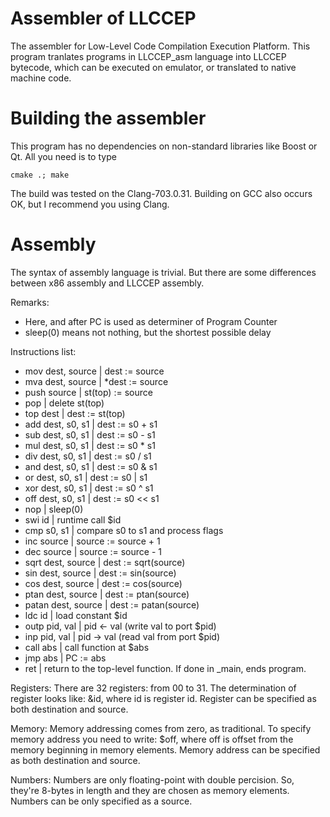 # Assembler of LLCCEP

The assembler for Low-Level Code Compilation Execution Platform.
This program tranlates programs in LLCCEP_asm language into 
LLCCEP bytecode, which can be executed on emulator, or translated 
to native machine code.

# Building the assembler

This program has no dependencies on non-standard libraries like Boost or Qt.
All you need is to type

    cmake .; make

The build was tested on the Clang-703.0.31. Building on GCC also occurs
OK, but I recommend you using Clang.

# Assembly

The syntax of assembly language is trivial. But there are some differences between x86
assembly and LLCCEP assembly.

Remarks:
* Here, and after PC is used as determiner of Program Counter
* sleep(0) means not nothing, but the shortest possible delay

Instructions list:
* mov dest, source          | dest := source
* mva dest, source          | \*dest := source
* push source               | st(top) := source
* pop                       | delete st(top)
* top dest                  | dest := st(top)
* add dest, s0, s1          | dest := s0 + s1
* sub dest, s0, s1          | dest := s0 - s1
* mul dest, s0, s1          | dest := s0 \* s1
* div dest, s0, s1          | dest := s0 / s1
* and dest, s0, s1          | dest := s0 & s1
* or  dest, s0, s1          | dest := s0 | s1
* xor dest, s0, s1          | dest := s0 ^ s1
* off dest, s0, s1          | dest := s0 << s1
* nop                       | sleep(0)
* swi id                    | runtime call $id
* cmp s0, s1                | compare s0 to s1 and process flags
* inc source                | source := source + 1
* dec source                | source := source - 1
* sqrt dest, source         | dest := sqrt(source)
* sin dest, source          | dest := sin(source)
* cos dest, source          | dest := cos(source)
* ptan dest, source         | dest := ptan(source)
* patan dest, source        | dest := patan(source)
* ldc id                    | load constant $id
* outp pid, val             | pid <- val (write val to port $pid)
* inp pid, val              | pid -> val (read val from port $pid)
* call abs                  | call function at $abs
* jmp abs                   | PC := abs
* ret                       | return to the top-level function. If done in _main, ends program.

Registers:
There are 32 registers: from 00 to 31.
The determination of register looks like: &id, where id is register id.
Register can be specified as both destination and source.

Memory:
Memory addressing comes from zero, as traditional.
To specify memory address you need to write: $off, where off is offset from the memory
beginning in memory elements.
Memory address can be specified as both destination and source.

Numbers:
Numbers are only floating-point with double percision.
So, they're 8-bytes in length and they are chosen as memory elements.
Numbers can be only specified as a source.
